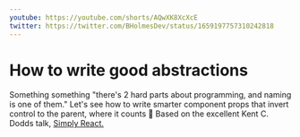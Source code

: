 ```yaml
---
youtube: https://youtube.com/shorts/AQwXK8XcXcE
twitter: https://twitter.com/BHolmesDev/status/1659197757310242818
---
```


# How to write good abstractions

Something something "there's 2 hard parts about programming, and naming is one of them." Let's see how to write smarter component props that invert control to the parent, where it counts 🙌 Based on the excellent Kent C. Dodds talk, [Simply React.](https://www.youtube.com/watch?v=AiJ8tRRH0f8)
